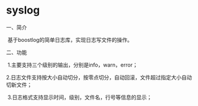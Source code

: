 # syslog

一、简介

​	基于boostlog的简单日志库，实现日志写文件的操作。

二、功能

​	1.主要支持三个级别的输出，分别是info，warn，error；

​	2.日志文件支持按大小自动切分，按零点切分，自动回滚，文件超过指定大小自动切新文件；

​	3.日志格式支持显示时间，级别，文件名，行号等信息的显示；
